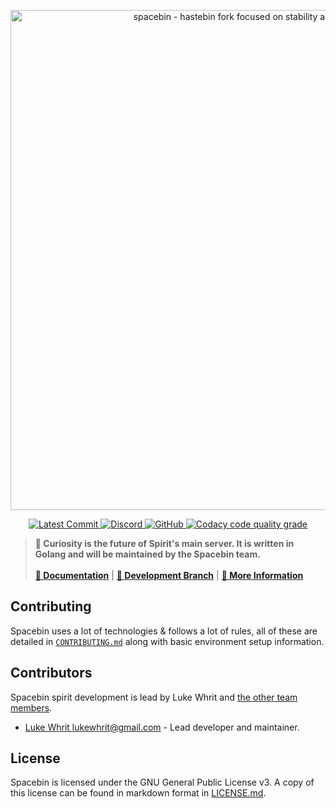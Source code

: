 <!-- Spacebin Curiosity README.md -->

<p align="center">
  <img
    width="800"
    src="https://github.com/spacebin-org/assets/blob/master/assets/images/spacebin/icons-large/spacebin-large.png?raw=true"
    alt="spacebin - hastebin fork focused on stability and maintainability"
  />
</p>

<p align="center">
  <a href="https://github.com/spacebin-org/curiosity/commits/master">
    <img
      src="https://img.shields.io/github/last-commit/spacebin-org/curiosity?style=flat-square"
      alt="Latest Commit"
    />
  </a>
  <a href="https://discord.gg/hXxBtMJ">
    <img
      alt="Discord"
      src="https://img.shields.io/discord/717911514593493012?color=7289da&style=flat-square"
    />
  </a>
  <a href="https://github.com/spacebin-org/spirit/curiosity/master/LICENSE.md">
    <img
      alt="GitHub"
      src="https://img.shields.io/github/license/spacebin-org/curiosity?color=%20%23e34b4a&logoColor=%23000000&style=flat-square"
    />
  </a>
  <a href="https://app.codacy.com/gh/spacebin-org/curiosity">
    <img
      alt="Codacy code quality grade"
      src="https://app.codacy.com/project/badge/Grade/b15352aa5c394722948e4fc081ed1f60?style=flat-square"
    />
  </a>
</p>

> **🚀 Curiosity is the future of Spirit's main server. It is written in Golang and will be maintained by the Spacebin team.**
>\
>\
> [**📖 Documentation**](https://docs.spaceb.in) | [**🌟 Development Branch**](https://github.com/spacebin-org/curiosity/tree/develop) | [**🚀 More Information**](https://github.com/spacebin-org/spacebin#readme)

## Contributing

Spacebin uses a lot of technologies & follows a lot of rules, all of these are detailed in [`CONTRIBUTING.md`](CONTRIBUTING.md) along with basic environment setup information.

## Contributors

Spacebin spirit development is lead by Luke Whrit and [the other team members](https://github.com/orgs/spacebin-org/teams/sever-team).

* [Luke Whrit <lukewhrit@gmail.com>](https://github.com/lukewhrit) - Lead developer and maintainer.

## License

Spacebin is licensed under the GNU General Public License v3. A copy of this license can be found in markdown format in [LICENSE.md](LICENSE.md).
